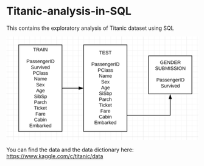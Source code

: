 # Titanic-analysis-in-SQL
This contains the exploratory analysis of Titanic dataset using SQL

![](https://github.com/akankshabakshi/Titanic-analysis-in-SQL/blob/master/titanic.png)

You can find the data and the data dictionary here: https://www.kaggle.com/c/titanic/data
